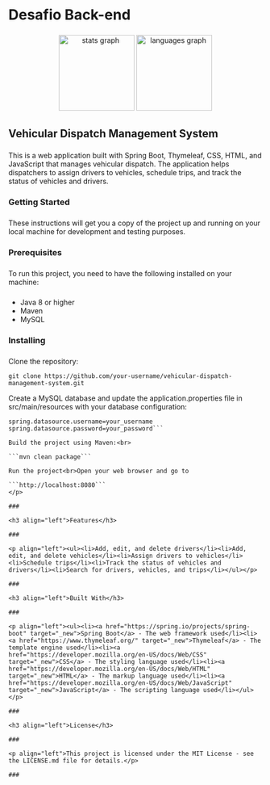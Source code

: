 <h1 align="left">Desafio Back-end</h1>

###

<div align="center">
  <img src="https://github-readme-stats.vercel.app/api?hide_title=false&hide_rank=false&show_icons=true&include_all_commits=true&count_private=true&disable_animations=false&theme=github_dark&locale=en&hide_border=true&username=gvom" height="150" alt="stats graph"  />
  <img src="https://github-readme-stats.vercel.app/api/top-langs?locale=pt-br&hide_title=false&layout=compact&card_width=320&langs_count=5&theme=github_dark&hide_border=true&username=gvom" height="150" alt="languages graph"  />
</div>

###

<h2 align="left">Vehicular Dispatch Management System</h2>

###

<p align="left">This is a web application built with Spring Boot, Thymeleaf, CSS, HTML, and JavaScript that manages vehicular dispatch. The application helps dispatchers to assign drivers to vehicles, schedule trips, and track the status of vehicles and drivers.</p>

###

<h3 align="left">Getting Started</h3>

###

<p align="left">These instructions will get you a copy of the project up and running on your local machine for development and testing purposes.</p>

###

<h3 align="left">Prerequisites</h3>

###

<p align="left">To run this project, you need to have the following installed on your machine:</p>

###

<p align="left"><ul><li>Java 8 or higher</li><li>Maven</li><li>MySQL</li></ul></p>

###

<h3 align="left">Installing</h3>

###

<p align="left">Clone the repository:<br>
  
  ```git clone https://github.com/your-username/vehicular-dispatch-management-system.git```
  
Create a MySQL database and update the application.properties file in src/main/resources with your database configuration:

  ```spring.datasource.url=jdbc:mysql://localhost:3306/your_database_name
  spring.datasource.username=your_username
  spring.datasource.password=your_password```

Build the project using Maven:<br>

  ```mvn clean package```
  
Run the project<br>Open your web browser and go to 

  ```http://localhost:8080```
</p>

###

<h3 align="left">Features</h3>

###

<p align="left"><ul><li>Add, edit, and delete drivers</li><li>Add, edit, and delete vehicles</li><li>Assign drivers to vehicles</li><li>Schedule trips</li><li>Track the status of vehicles and drivers</li><li>Search for drivers, vehicles, and trips</li></ul></p>

###

<h3 align="left">Built With</h3>

###

<p align="left"><ul><li><a href="https://spring.io/projects/spring-boot" target="_new">Spring Boot</a> - The web framework used</li><li><a href="https://www.thymeleaf.org/" target="_new">Thymeleaf</a> - The template engine used</li><li><a href="https://developer.mozilla.org/en-US/docs/Web/CSS" target="_new">CSS</a> - The styling language used</li><li><a href="https://developer.mozilla.org/en-US/docs/Web/HTML" target="_new">HTML</a> - The markup language used</li><li><a href="https://developer.mozilla.org/en-US/docs/Web/JavaScript" target="_new">JavaScript</a> - The scripting language used</li></ul></p>

###

<h3 align="left">License</h3>

###

<p align="left">This project is licensed under the MIT License - see the LICENSE.md file for details.</p>

###
